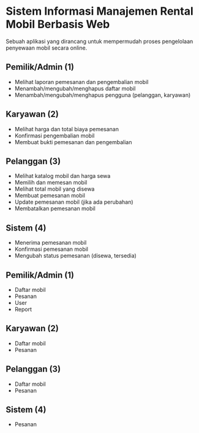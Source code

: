 # Sistem Informasi Manajemen Rental Mobil Berbasis Web
Sebuah aplikasi yang dirancang untuk mempermudah proses pengelolaan penyewaan mobil secara online.

## Pemilik/Admin (1)
- Melihat laporan pemesanan dan pengembalian mobil
- Menambah/mengubah/menghapus daftar mobil
- Menambah/mengubah/menghapus pengguna (pelanggan, karyawan)

## Karyawan (2)
- Melihat harga dan total biaya pemesanan
- Konfirmasi pengembalian mobil
- Membuat bukti pemesanan dan pengembalian

## Pelanggan (3)
- Melihat katalog mobil dan harga sewa
- Memilih dan memesan mobil
- Melihat total mobil yang disewa
- Membuat pemesanan mobil
- Update pemesanan mobil (jika ada perubahan)
- Membatalkan pemesanan mobil

## Sistem (4)
- Menerima pemesanan mobil
- Konfirmasi pemesanan mobil
- Mengubah status pemesanan (disewa, tersedia)




## Pemilik/Admin (1)
- Daftar mobil
- Pesanan
- User
- Report

## Karyawan (2)
- Daftar mobil
- Pesanan

## Pelanggan (3)
- Daftar mobil
- Pesanan

## Sistem (4)
- Pesanan